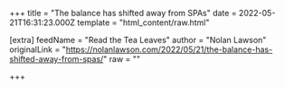 
+++
title = "The balance has shifted away from SPAs"
date = 2022-05-21T16:31:23.000Z
template = "html_content/raw.html"

[extra]
feedName = "Read the Tea Leaves"
author = "Nolan Lawson"
originalLink = "https://nolanlawson.com/2022/05/21/the-balance-has-shifted-away-from-spas/"
raw = ""

+++

